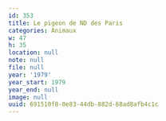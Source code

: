 ```yaml
---
id: 353
title: Le pigeon de ND des Paris
categories: Animaux
w: 47
h: 35
location: null
note: null
file: null
year: '1979'
year_start: 1979
year_end: null
image: null
uuid: 691510f8-0e83-44db-882d-68ad8afb4c1c
---
```


